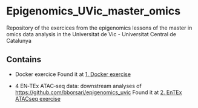 # Epigenomics_UVic_master_omics
Repository of the exercices from the epigenomics lessons of the master in omics data analysis in the Universitat de Vic - Universitat Central de Catalunya

## Contains

* Docker exercice
Found it at [1. Docker exercise](https://github.com/SergioNoe/Epigenomics_UVic_master_omics/wiki/1.-Docker-exercise)

* 4 EN‐TEx ATAC‐seq data: downstream analyses of https://github.com/bborsari/epigenomics_uvic
Found it at [2. EnTEx ATACseq exercise](https://github.com/SergioNoe/Epigenomics_UVic_master_omics/wiki/2.-EnTEx-ATACseq-exercise)

